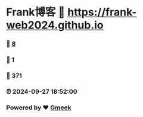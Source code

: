 # Frank博客 :link: https://frank-web2024.github.io 
### :page_facing_up: [8](https://frank-web2024.github.io/tag.html) 
### :speech_balloon: 1 
### :hibiscus: 371 
### :alarm_clock: 2024-09-27 18:52:00 
### Powered by :heart: [Gmeek](https://github.com/Meekdai/Gmeek)
